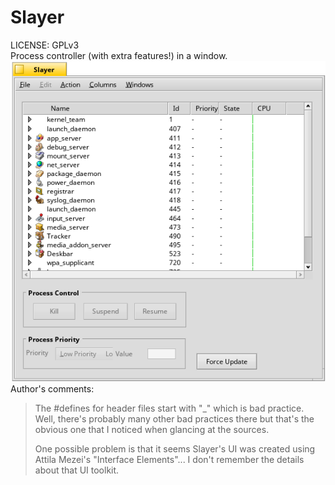 Slayer
===============================
LICENSE: GPLv3  
Process controller (with extra features!) in a window.
![Slayer](slayer.png)
Author's comments: 
> The #defines for header files start with "_" which is bad practice. Well,
> there's probably many other bad practices there but that's the obvious one
> that I noticed when glancing at the sources.
> 
> One possible problem is that it seems Slayer's UI was created using Attila
> Mezei's "Interface Elements"... I don't remember the details about that UI
> toolkit.
